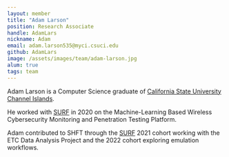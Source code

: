 ```yaml
---
layout: member
title: "Adam Larson"
position: Research Associate
handle: AdamLars
nickname: Adam
email: adam.larson535@myci.csuci.edu
github: AdamLars
image: /assets/images/team/adam-larson.jpg
alum: true
tags: team
---
```

Adam Larson is a Computer Science graduate of [California State University Channel Islands].

He worked with [SURF] in 2020 on the Machine-Learning Based Wireless Cybersecurity Monitoring and Penetration Testing Platform. 

Adam contributed to SHFT through the [SURF] 2021 cohort working with the ETC Data Analysis Project and the 2022 cohort exploring emulation workflows.


[California State University Channel Islands]: https://www.csuci.edu
[SURF]: https://www.csuci.edu/studentresearch/opportunities/surf-summer-research/faculty-projects-descriptions-19.htm
